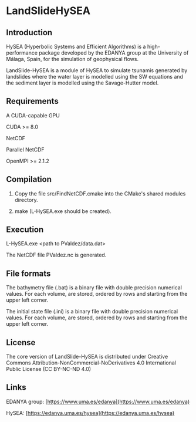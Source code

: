 # LandSlideHySEA


## Introduction


HySEA (Hyperbolic Systems and Efficient Algorithms) is a high-performance package developed by the EDANYA group at the University of Málaga, Spain, for the simulation of geophysical flows.

LandSlide-HySEA is a module of HySEA to simulate tsunamis generated by landslides where the water layer is modelled using the SW equations and the sediment layer is modelled using the Savage-Hutter model.


## Requirements

A CUDA-capable GPU

CUDA >= 8.0

NetCDF

Parallel NetCDF

OpenMPI >= 2.1.2


## Compilation

1) Copy the file src/FindNetCDF.cmake into the CMake's shared modules directory.

2) make (L-HySEA.exe should be created).


## Execution

L-HySEA.exe <path to PValdez/data.dat>

The NetCDF file PValdez.nc is generated.


## File formats

The bathymetry file (.bat) is a binary file with double precision numerical values. For each volume, <longitude latitude bathymetry> are stored, ordered by rows and starting from the upper left corner.

The initial state file (.ini) is a binary file with double precision numerical values. For each volume, <eta qx qy> are stored, ordered by rows and starting from the upper left corner.


## License

The core version of LandSlide-HySEA is distributed under Creative Commons Attribution-NonCommercial-NoDerivatives 4.0 International Public License (CC BY-NC-ND 4.0)


## Links

EDANYA group: [https://www.uma.es/edanya](https://www.uma.es/edanya)

HySEA: [https://edanya.uma.es/hysea](https://edanya.uma.es/hysea)

